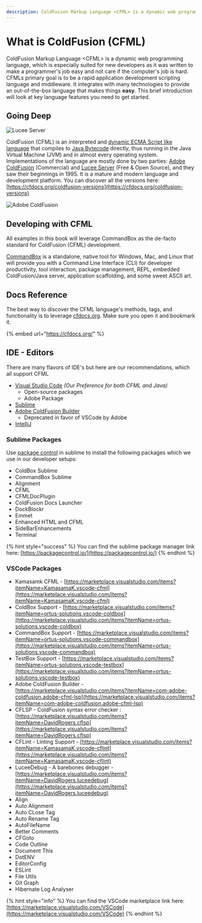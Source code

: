 ```yaml
---
description: ColdFusion Markup Language <CFML> is a dynamic web programming language.
---
```


# What is ColdFusion (CFML)

ColdFusion Markup Language \<CFML> is a dynamic web programming language, which is especially suited for new developers as it was written to make a programmer's job easy and not care if the computer's job is hard. CFMLs primary goal is to be a rapid application development scripting language and middleware. It integrates with many technologies to provide an out-of-the-box language that makes things **easy**. This brief introduction will look at key language features you need to get started.

## Going Deep

![Lucee Server](../.gitbook/assets/lucee.png)

ColdFusion (CFML) is an interpreted and [dynamic ECMA Script like language](https://en.wikipedia.org/wiki/Dynamic\_programming\_language) that compiles to [Java Bytecode](https://en.wikipedia.org/wiki/Java\_bytecode) directly, thus running in the Java Virtual Machine (JVM) and in almost every operating system. Implementations of the language are mostly done by two parties: [Adobe ColdFusion](http://www.adobe.com/products/coldfusion-family.html) (Commercial) and [Lucee Server](http://lucee.org/) (Free & Open Source), and they saw their beginnings in 1995. It is a mature and modern language and development platform. You can discover all the versions here: [https://cfdocs.org/coldfusion-versions](https://cfdocs.org/coldfusion-versions)

![Adobe ColdFusion](../.gitbook/assets/acf.png)

## Developing with CFML

All examples in this book will leverage CommandBox as the de-facto standard for ColdFusion (CFML) development.

[CommandBox](https://www.ortussolutions.com/products/commandbox) is a standalone, native tool for Windows, Mac, and Linux that will provide you with a Command Line Interface (CLI) for developer productivity, tool interaction, package management, REPL, embedded ColdFusion/Java server, application scaffolding, and some sweet ASCII art.

## Docs Reference

The best way to discover the CFML language's methods, tags, and functionality is to leverage [cfdocs.org](https://cfdocs.org/). Make sure you open it and bookmark it.

{% embed url="https://cfdocs.org/" %}

## IDE - Editors

There are many flavors of IDE's but here are our recommendations, which all support CFML

* [Visual Studio Code](https://code.visualstudio.com/) _(Our Preference for both CFML and Java)_
  * Open-source packages
  * Adobe Package
* [Sublime](https://www.sublimetext.com/3)
* [Adobe ColdFusion Builder](http://www.adobe.com/products/coldfusion-builder.html)
  * Deprecated in favor of VSCode by Adobe
* [IntelliJ](https://www.jetbrains.com/idea/)

### **Sublime Packages**

Use [package control](https://packagecontrol.io/) in sublime to install the following packages which we use in our developer setups:

* ColdBox Sublime
* CommandBox Sublime
* Alignment
* CFML
* CFMLDocPlugin
* ColdFusion Docs Launcher
* DockBlockr
* Emmet
* Enhanced HTML and CFML
* SideBarEnhancements
* Terminal

{% hint style="success" %}
You can find the sublime package manager link here: [https://packagecontrol.io/](https://packagecontrol.io/)
{% endhint %}

### **VSCode Packages**

* Kamasamk CFML - [https://marketplace.visualstudio.com/items?itemName=KamasamaK.vscode-cfml](https://marketplace.visualstudio.com/items?itemName=KamasamaK.vscode-cfml)
* ColdBox Support - [https://marketplace.visualstudio.com/items?itemName=ortus-solutions.vscode-coldbox](https://marketplace.visualstudio.com/items?itemName=ortus-solutions.vscode-coldbox)
* CommandBox Support - [https://marketplace.visualstudio.com/items?itemName=ortus-solutions.vscode-commandbox](https://marketplace.visualstudio.com/items?itemName=ortus-solutions.vscode-commandbox)
* TestBox Support - [https://marketplace.visualstudio.com/items?itemName=ortus-solutions.vscode-testbox](https://marketplace.visualstudio.com/items?itemName=ortus-solutions.vscode-testbox)
* Adobe ColdFusion Builder - [https://marketplace.visualstudio.com/items?itemName=com-adobe-coldfusion.adobe-cfml-lsp](https://marketplace.visualstudio.com/items?itemName=com-adobe-coldfusion.adobe-cfml-lsp)
* CFLSP - ColdFusion syntax error checker : [https://marketplace.visualstudio.com/items?itemName=DavidRogers.cflsp](https://marketplace.visualstudio.com/items?itemName=DavidRogers.cflsp)
* CFLint - Linting Support - [https://marketplace.visualstudio.com/items?itemName=KamasamaK.vscode-cflint](https://marketplace.visualstudio.com/items?itemName=KamasamaK.vscode-cflint)
* LuceeDebug - A barebones debugger - [https://marketplace.visualstudio.com/items?itemName=DavidRogers.luceedebug](https://marketplace.visualstudio.com/items?itemName=DavidRogers.luceedebug)
* Align
* Auto Alignment
* Auto CLose Tag
* Auto Rename Tag
* AutoFileName
* Better Comments
* CFGoto
* Code Outline
* Document This
* DotENV
* EditorConfig
* ESLint
* File Utils
* Git Graph
* Hibernate Log Analyser











{% hint style="info" %}
You can find the VSCode marketplace link here: [https://marketplace.visualstudio.com/VSCode](https://marketplace.visualstudio.com/VSCode)
{% endhint %}





